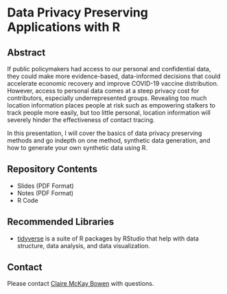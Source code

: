 # Data Privacy Preserving Applications with R

## Abstract
If public policymakers had access to our personal and confidential data, they
could make more evidence-based, data-informed decisions that could accelerate
economic recovery and improve COVID-19 vaccine distribution. However, access
to personal data comes at a steep privacy cost for contributors, especially
underrepresented groups. Revealing too much location information places people
at risk such as empowering stalkers to track people more easily, but too 
little personal, location information will severely hinder the effectiveness
of contact tracing. 

In this presentation, I will cover the basics of data privacy preserving
methods and go indepth on one method, synthetic data generation, and how to
generate your own synthetic data using R.

## Repository Contents

* Slides (PDF Format)
* Notes (PDF Format)
* R Code

## Recommended Libraries
* [tidyverse](https://www.tidyverse.org/) is a suite of R packages by
RStudio that help with data structure, data analysis, and data visualization.

## Contact

Please contact [Claire McKay Bowen](cbowen@urban.org) with questions.

